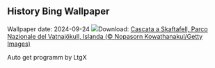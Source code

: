 ## History Bing Wallpaper
Wallpaper date: 2024-09-24
![](https://www.bing.com/th?id=OHR.SkaftafellWaterfall_IT-IT8228006063_UHD.jpg&w=1000)Download: [Cascata a Skaftafell, Parco Nazionale del Vatnajökull, Islanda (© Nopasorn Kowathanakul/Getty Images)](https://www.bing.com/th?id=OHR.SkaftafellWaterfall_IT-IT8228006063_UHD.jpg)

Auto get programm by LtgX
